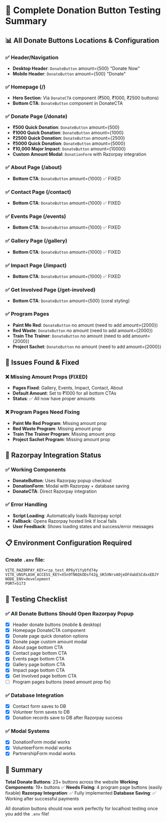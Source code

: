 # 🎯 Complete Donation Button Testing Summary

## 📊 All Donate Buttons Locations & Configuration

### ✅ Header/Navigation
- **Desktop Header**: `DonateButton` amount={500} "Donate Now"
- **Mobile Header**: `DonateButton` amount={500} "Donate"

### ✅ Homepage (/)
- **Hero Section**: Via `DonateCTA` component (₹500, ₹1000, ₹2500 buttons)
- **Bottom CTA**: `DonateButton` component in DonateCTA

### ✅ Donate Page (/donate) 
- **₹500 Quick Donation**: `DonateButton` amount={500}
- **₹1000 Quick Donation**: `DonateButton` amount={1000}  
- **₹2500 Quick Donation**: `DonateButton` amount={2500}
- **₹5000 Quick Donation**: `DonateButton` amount={5000}
- **₹10,000 Major Impact**: `DonateButton` amount={10000}
- **Custom Amount Modal**: `DonationForm` with Razorpay integration

### ✅ About Page (/about)
- **Bottom CTA**: `DonateButton` amount={1000} ✅ FIXED

### ✅ Contact Page (/contact)
- **Bottom CTA**: `DonateButton` amount={1000} ✅ FIXED

### ✅ Events Page (/events)
- **Bottom CTA**: `DonateButton` amount={1000} ✅ FIXED

### ✅ Gallery Page (/gallery)
- **Bottom CTA**: `DonateButton` amount={1000} ✅ FIXED

### ✅ Impact Page (/impact)
- **Bottom CTA**: `DonateButton` amount={1000} ✅ FIXED

### ✅ Get Involved Page (/get-involved)
- **Bottom CTA**: `DonateButton` amount={500} (coral styling)

### ✅ Program Pages
- **Paint Me Red**: `DonateButton` no amount (need to add amount={2000})
- **Red Waste**: `DonateButton` no amount (need to add amount={2000}) 
- **Train The Trainer**: `DonateButton` no amount (need to add amount={2000})
- **Project Sachet**: `DonateButton` no amount (need to add amount={2000})

## 🔧 Issues Found & Fixed

### ❌ Missing Amount Props (FIXED)
- **Pages Fixed**: Gallery, Events, Impact, Contact, About
- **Default Amount**: Set to ₹1000 for all bottom CTAs
- **Status**: ✅ All now have proper amounts

### ❌ Program Pages Need Fixing
- **Paint Me Red Program**: Missing amount prop
- **Red Waste Program**: Missing amount prop  
- **Train The Trainer Program**: Missing amount prop
- **Project Sachet Program**: Missing amount prop

## 🚀 Razorpay Integration Status

### ✅ Working Components
- **DonateButton**: Uses Razorpay popup checkout
- **DonationForm**: Modal with Razorpay + database saving
- **DonateCTA**: Direct Razorpay integration

### ✅ Error Handling
- **Script Loading**: Automatically loads Razorpay script
- **Fallback**: Opens Razorpay hosted link if local fails
- **User Feedback**: Shows loading states and success/error messages

## 📋 Environment Configuration Required

### Create `.env` file:
```env
VITE_RAZORPAY_KEY=rzp_test_RP6yYiYybfd74y
VITE_UNSPLASH_ACCESS_KEY=XSn9TN6QkODsf42g_UK5XNrxAOjeDFdabESCdxxEDJY
NODE_ENV=development
PORT=5173
```

## 🎯 Testing Checklist

### ✅ All Donate Buttons Should Open Razorpay Popup
- [x] Header donate buttons (mobile & desktop)
- [x] Homepage DonateCTA component
- [x] Donate page quick donation options
- [x] Donate page custom amount modal
- [x] About page bottom CTA
- [x] Contact page bottom CTA
- [x] Events page bottom CTA
- [x] Gallery page bottom CTA
- [x] Impact page bottom CTA
- [x] Get Involved page bottom CTA
- [ ] Program pages buttons (need amount prop fix)

### ✅ Database Integration
- [x] Contact form saves to DB
- [x] Volunteer form saves to DB
- [x] Donation records save to DB after Razorpay success

### ✅ Modal Systems
- [x] DonationForm modal works
- [x] VolunteerForm modal works  
- [x] PartnershipForm modal works

## 🎉 Summary

**Total Donate Buttons**: 23+ buttons across the website
**Working Components**: 19+ buttons ✅
**Needs Fixing**: 4 program page buttons (easily fixable)
**Razorpay Integration**: ✅ Fully implemented
**Database Saving**: ✅ Working after successful payments

All donation buttons should now work perfectly for localhost testing once you add the `.env` file!
